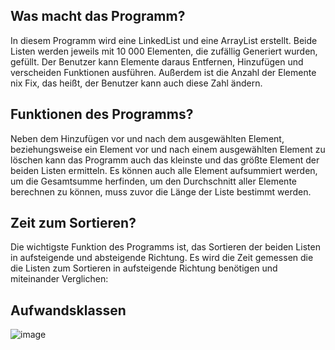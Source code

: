 ## Was macht das Programm?
In diesem Programm wird eine LinkedList und eine ArrayList erstellt. Beide Listen werden jeweils mit 10 000 Elementen, die zufällig Generiert wurden, gefüllt. Der Benutzer kann Elemente daraus Entfernen, Hinzufügen und verscheiden Funktionen ausführen. Außerdem ist die Anzahl der Elemente nix Fix, das heißt, der Benutzer kann auch diese Zahl ändern.

## Funktionen des Programms?
Neben dem Hinzufügen vor und nach dem ausgewählten Element, beziehungsweise ein Element vor und nach einem ausgewählten Element zu löschen kann das Programm auch das kleinste und das größte Element der beiden Listen ermitteln. Es können auch alle Element aufsummiert werden, um die Gesamtsumme herfinden, um den Durchschnitt aller Elemente berechnen zu können, muss zuvor die Länge der Liste bestimmt werden.

## Zeit zum Sortieren?
Die wichtigste Funktion des Programms ist, das Sortieren der beiden Listen in aufsteigende und absteigende Richtung. Es wird die Zeit gemessen die die Listen zum Sortieren in aufsteigende Richtung benötigen und miteinander Verglichen: 
 
## Aufwandsklassen
![image](https://user-images.githubusercontent.com/59961104/159872277-51cd736f-ba38-43b9-ac05-580b2201ea39.png)
